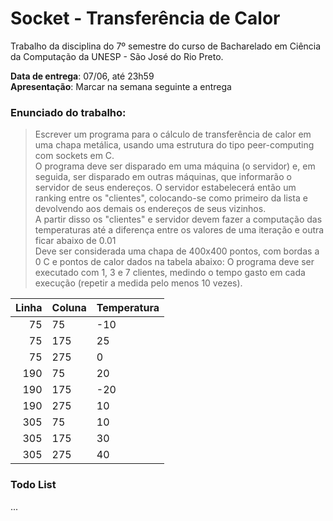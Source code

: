 # Socket - Transferência de Calor
Trabalho da disciplina do 7º semestre do curso de Bacharelado em Ciência da Computação da UNESP - São José do Rio Preto.

**Data de entrega**:  07/06, até 23h59<br/>
**Apresentação**: Marcar na semana seguinte a entrega

### Enunciado do trabalho:
>Escrever um programa para o cálculo de transferência de calor em uma chapa metálica, usando uma estrutura do tipo peer-computing com sockets em C.  
O programa deve ser disparado em uma máquina (o servidor) e, em seguida, ser disparado em outras máquinas, que informarão o servidor de seus endereços. 
O servidor estabelecerá então um ranking entre os "clientes", colocando-se como primeiro da lista e devolvendo aos demais os endereços de seus vizinhos.  
A partir disso os "clientes" e servidor devem fazer a computação das temperaturas até a diferença entre os valores de uma iteração e outra ficar abaixo de 0.01  
Deve ser considerada uma chapa de 400x400 pontos, com bordas a 0 C e pontos de calor dados na tabela abaixo: 
O programa deve ser executado com 1, 3 e 7 clientes, medindo o tempo gasto em cada execução (repetir a medida pelo menos 10 vezes).

| Linha 	| Coluna 	| Temperatura 	|
|------:	|--------	|-------------	|
| 75    	| 75     	| -10         	|
| 75    	| 175    	| 25          	|
| 75    	| 275    	| 0           	|
| 190   	| 75     	| 20          	|
| 190   	| 175    	| -20         	|
| 190   	| 275    	| 10          	|
| 305   	| 75     	| 10          	|
| 305   	| 175    	| 30          	|
| 305   	| 275    	| 40          	|

### Todo List
...


